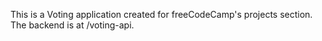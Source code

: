 This is a Voting application created for freeCodeCamp's projects section.  The backend is at /voting-api.

